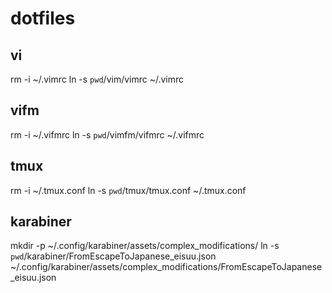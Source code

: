 # dotfiles

## vi
rm -i ~/.vimrc
ln -s `pwd`/vim/vimrc ~/.vimrc

## vifm
rm -i ~/.vifmrc
ln -s `pwd`/vimfm/vifmrc ~/.vifmrc

## tmux
rm -i ~/.tmux.conf
ln -s `pwd`/tmux/tmux.conf ~/.tmux.conf

## karabiner
mkdir -p ~/.config/karabiner/assets/complex_modifications/
ln -s `pwd`/karabiner/FromEscapeToJapanese_eisuu.json ~/.config/karabiner/assets/complex_modifications/FromEscapeToJapanese_eisuu.json

